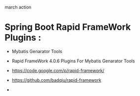 march action

# Spring Boot Rapid FrameWork Plugins :

*  Mybatis Genarator Tools

*  Rapid FrameWork 4.0.6 Plugins For Mybatis Genarator Tools

*  https://code.google.com/p/rapid-framework/

*  https://github.com/badqiu/rapid-framework

*








